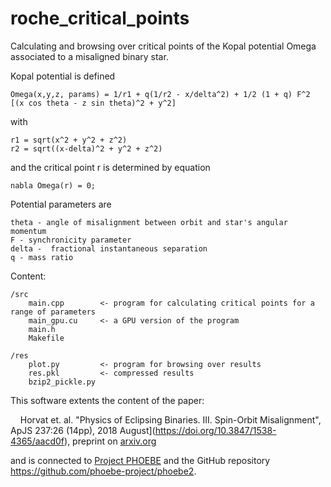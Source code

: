 # roche_critical_points

Calculating and browsing over critical points of the Kopal potential Omega associated to a misaligned binary star.

Kopal potential is defined

    Omega(x,y,z, params) = 1/r1 + q(1/r2 - x/delta^2) + 1/2 (1 + q) F^2 [(x cos theta - z sin theta)^2 + y^2]

with

    r1 = sqrt(x^2 + y^2 + z^2)
    r2 = sqrt((x-delta)^2 + y^2 + z^2)

and the critical point r is determined by equation 
    
    nabla Omega(r) = 0;

Potential parameters are

    theta - angle of misalignment between orbit and star's angular momentum
    F - synchronicity parameter
    delta -  fractional instantaneous separation
    q - mass ratio

Content:

    /src 
        main.cpp        <- program for calculating critical points for a range of parameters 
        main_gpu.cu     <- a GPU version of the program
        main.h         
        Makefile

    /res
        plot.py         <- program for browsing over results
        res.pkl         <- compressed results
        bzip2_pickle.py


This software extents the content of the paper:

&nbsp;&nbsp;&nbsp;&nbsp;Horvat et. al. "Physics of Eclipsing Binaries. III. Spin-Orbit Misalignment", ApJS 237:26 (14pp), 2018 August](https://doi.org/10.3847/1538-4365/aacd0f), preprint on [arxiv.org](https://arxiv.org/abs/1806.07680v2)

and is connected to [Project PHOEBE](http://phoebe-project.org/) and the GitHub repository https://github.com/phoebe-project/phoebe2.
